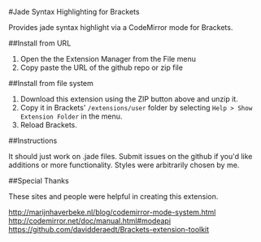 #Jade Syntax Highlighting for Brackets

Provides jade syntax highlight via a CodeMirror mode for Brackets.

##Install from URL

1. Open the the Extension Manager from the File menu
2. Copy paste the URL of the github repo or zip file

##Install from file system

1. Download this extension using the ZIP button above and unzip it.
2. Copy it in Brackets' `/extensions/user` folder by selecting `Help > Show Extension Folder` in the menu. 
3. Reload Brackets.

##Instructions

It should just work on .jade files. Submit issues on the github if you'd like additions or more functionality. Styles were arbitrarily chosen by me.

##Special Thanks

These sites and people were helpful in creating this extension.

http://marijnhaverbeke.nl/blog/codemirror-mode-system.html
http://codemirror.net/doc/manual.html#modeapi
https://github.com/davidderaedt/Brackets-extension-toolkit
